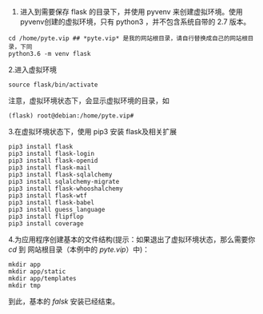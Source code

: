 1. 进入到需要保存 flask 的目录下，并使用 pyvenv 来创建虚拟环境。使用 pyvenv创建的虚拟环境，只有 python3 ，并不包含系统自带的 2.7 版本。
```
cd /home/pyte.vip ## *pyte.vip* 是我的网站根目录，请自行替换成自己的网站根目录，下同
python3.6 -m venv flask
```
2.进入虚拟环境
```
source flask/bin/activate
```
注意，虚拟环境状态下，会显示虚拟环境的目录，如
```
(flask) root@debian:/home/pyte.vip# 
```
3.在虚拟环境状态下，使用 pip3 安装 flask及相关扩展
```
pip3 install flask
pip3 install flask-login
pip3 install flask-openid
pip3 install flask-mail
pip3 install flask-sqlalchemy
pip3 install sqlalchemy-migrate
pip3 install flask-whooshalchemy
pip3 install flask-wtf
pip3 install flask-babel
pip3 install guess_language
pip3 install flipflop
pip3 install coverage
```
4.为应用程序创建基本的文件结构(提示：如果退出了虚拟环境状态，那么需要你 *cd* 到 网站根目录（本例中的 *pyte.vip*）中)：

```
mkdir app
mkdir app/static
mkdir app/templates
mkdir tmp
```
到此，基本的 *falsk* 安装已经结束。